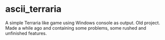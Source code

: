 # ascii_terraria
A simple Terraria like game using Windows console as output. Old project.
Made a while ago and containing some problems, some rushed and unfinished features. 
